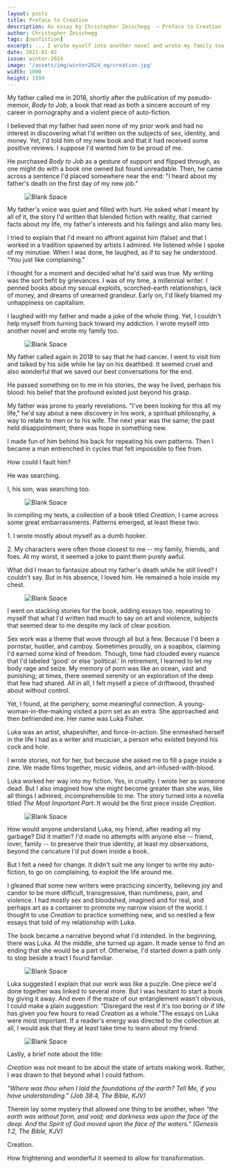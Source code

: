 ```yaml
---
layout: posts
title: Preface to Creation
description: An essay by Christopher Zeischegg  – Preface to Creation
author: Christopher Zeischegg
tags: [nonfiction]
excerpt: ... I wrote myself into another novel and wrote my family too ...
date: 2021-01-02
issue: winter-2024
image: '/assets/img/winter2024_og/creation.jpg'
width: 1000
height: 1599
---
```



My father called me in 2018, shortly after the publication of my
pseudo-memoir, *Body to Job*, a book that read as both a sincere account
of my career in pornography and a violent piece of auto-fiction.

I believed that my father had seen none of my prior work and had no
interest in discovering what I'd written on the subjects of sex,
identity, and money. Yet, I'd told him of my new book and that it had
received some positive reviews. I suppose I'd wanted him to be proud of
me.

He purchased *Body to Job* as a gesture of support and flipped through,
as one might do with a book one owned but found unreadable. Then, he
came across a sentence I'd placed somewhere near the end: "I heard about
my father's death on the first day of my new job."

<figure class="my-4 py-3 ">
  <img src="{{ '/assets/img/dinkus.png' | prepend: site.baseurl }}" class="d-block mx-auto" alt="Blank Space" style="max-height:15px;" />
</figure>


My father's voice was quiet and filled with hurt. He asked what I meant
by all of it, the story I'd written that blended fiction with reality,
that carried facts about my life, my father's interests and his failings
and also many lies.

I tried to explain that I'd meant no affront against him (false) and
that I worked in a tradition spawned by artists I admired. He listened
while I spoke of my minutiae. When I was done, he laughed, as if to say
he understood. "You just like complaining."

I thought for a moment and decided what he'd said was true. My writing
was the sort befit by grievances. I was of my time, a millennial writer.
I penned books about my sexual exploits, scorched-earth relationships,
lack of money, and dreams of unearned grandeur. Early on, I'd likely
blamed my unhappiness on capitalism.

I laughed with my father and made a joke of the whole thing. Yet, I
couldn't help myself from turning back toward my addiction. I wrote
myself into another novel and wrote my family too.

<figure class="my-4 py-3 ">
  <img src="{{ '/assets/img/dinkus.png' | prepend: site.baseurl }}" class="d-block mx-auto" alt="Blank Space" style="max-height:15px;" />
</figure>


My father called again in 2018 to say that he had cancer. I went to
visit him and talked by his side while he lay on his deathbed. It seemed
cruel and also wonderful that we saved our best conversations for the
end.

He passed something on to me in his stories, the way he lived, perhaps
his blood: his belief that the profound existed just beyond his grasp.

My father was prone to yearly revelations. "I've been looking for this
all my life," he'd say about a new discovery in his work, a spiritual
philosophy, a way to relate to men or to his wife. The next year was the
same; the past held disappointment; there was hope in something new.

I made fun of him behind his back for repeating his own patterns. Then I
became a man entrenched in cycles that felt impossible to flee from.

How could I fault him?

He was searching.

I, his son, was searching too.

<figure class="my-4 py-3 ">
  <img src="{{ '/assets/img/dinkus.png' | prepend: site.baseurl }}" class="d-block mx-auto" alt="Blank Space" style="max-height:15px;" />
</figure>


In compiling my texts, a collection of a book titled *Creation*, I came
across some great embarrassments. Patterns emerged, at least these two:

1\. I wrote mostly about myself as a dumb hooker.

2\. My characters were often those closest to me -- my family, friends,
and foes. At my worst, it seemed a joke to paint them purely awful.

What did I mean to fantasize about my father's death while he still
lived? I couldn't say. But in his absence, I loved him. He remained a
hole inside my chest.

<figure class="my-4 py-3 ">
  <img src="{{ '/assets/img/dinkus.png' | prepend: site.baseurl }}" class="d-block mx-auto" alt="Blank Space" style="max-height:15px;" />
</figure>


I went on stacking stories for the book, adding essays too, repeating to
myself that what I'd written had much to say on art and violence,
subjects that seemed dear to me despite my lack of clear position.

Sex work was a theme that wove through all but a few. Because I'd been a
pornstar, hustler, and camboy. Sometimes proudly, on a soapbox, claiming
I'd earned some kind of freedom. Though, time had clouded every nuance
that I'd labeled 'good' or else 'political.' In retirement, I learned to
let my body rage and seize. My memory of porn was like an ocean, vast
and punishing; at times, there seemed serenity or an exploration of the
deep that few had shared. All in all, I felt myself a piece of
driftwood, thrashed about without control.

Yet, I found, at the periphery, some meaningful connection. A
young-woman-in-the-making visited a porn set as an extra. She approached
and then befriended me. Her name was Luka Fisher.

Luka was an artist, shapeshifter, and force-in-action. She enmeshed
herself in the life I had as a writer and musician, a person who existed
beyond his cock and hole.

I wrote stories, not for her, but because she asked me to fill a page
inside a zine. We made films together, music videos, and
art-infused-with-blood.

Luka worked her way into my fiction. Yes, in cruelty. I wrote her as
someone dead. But I also imagined how she might become greater than she
was, like all things I admired, incomprehensible to me. The story turned
into a novella titled *The Most Important Part*. It would be the first
piece inside *Creation*.

<figure class="my-4 py-3 ">
  <img src="{{ '/assets/img/dinkus.png' | prepend: site.baseurl }}" class="d-block mx-auto" alt="Blank Space" style="max-height:15px;" />
</figure>


How would anyone understand Luka, my friend, after reading all my
garbage? Did it matter? I'd made no attempts with anyone else -- friend,
lover, family -- to preserve their true identity, at least my
observations, beyond the caricature I'd put down inside a book.

But I felt a need for change. It didn't suit me any longer to write my
auto-fiction, to go on complaining, to exploit the life around me.

I gleaned that some new writers were practicing sincerity, believing joy
and candor to be more difficult, transgressive, than numbness, pain, and
violence. I had mostly sex and bloodshed, imagined and for real, and
perhaps art as a container to promote my narrow vision of the world. I
thought to use *Creation* to practice something new, and so nestled a
few essays that told of my relationship with Luka.

The book became a narrative beyond what I'd intended. In the beginning,
there was Luka. At the middle, she turned up again. It made sense to
find an ending that she would be a part of. Otherwise, I'd started down
a path only to stop beside a tract I found familiar.

<figure class="my-4 py-3 ">
  <img src="{{ '/assets/img/dinkus.png' | prepend: site.baseurl }}" class="d-block mx-auto" alt="Blank Space" style="max-height:15px;" />
</figure>


Luka suggested I explain that our work was like a puzzle. One piece we'd
done together was linked to several more. But I was hesitant to start a
book by giving it away. And even if the maze of our entanglement wasn't
obvious, I could make a plain suggestion: "Disregard the rest if it's
too boring or if life has given you few hours to read *Creation* as a
whole."The essays on Luka were most important. If a reader's energy was
directed to the collection at all, I would ask that they at least take
time to learn about my friend.

<figure class="my-4 py-3 ">
  <img src="{{ '/assets/img/dinkus.png' | prepend: site.baseurl }}" class="d-block mx-auto" alt="Blank Space" style="max-height:15px;" />
</figure>


Lastly, a brief note about the title:

*Creation* was not meant to be about the state of artists making work.
Rather, I was drawn to that beyond what I could fathom.

*"Where was thou when I laid the foundations of the earth? Tell Me, if
you have understanding." (Job 38:4, The Bible, KJV)*

Therein lay some mystery that allowed one thing to be another, when
*"the earth was without form, and void; and darkness was upon the face
of the deep. And the Spirit of God moved upon the face of the waters."
(Genesis 1:2, The Bible, KJV)*

Creation.

How frightening and wonderful it seemed to allow for transformation.